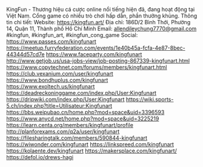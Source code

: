 KingFun - Thương hiệu cá cược online nổi tiếng hiện đã, đang hoạt động tại Việt Nam. Cổng game có nhiều trò chơi hấp dẫn, phần thưởng khủng.
Thông tin chi tiết:
Website: https://kingfun.art/
Địa chỉ: 186D/2 Bình Thới, Phường 14, Quận 11, Thành phố Hồ Chí Minh
Email: allendileychung7770@gmail.com
#kingfun, #kingfun_art, #kingfun_cong_game
Social:
https://www.passes.com/kingfunart
https://meetup.furryfederation.com/events/1e40b45a-fcfa-4e87-8bec-44344d57cd7e
https://www.faceparty.com/kingfunart
http://www.getjob.us/usa-jobs-view/job-posting-867339-kingfunart.html
https://www.copytechnet.com/forums/members/kingfunart.html
https://club.vexanium.com/user/kingfunart
https://www.bondhuplus.com/kingfunart
https://www.exoltech.us/kingfunart
https://deadreckoninggame.com/index.php/User:Kingfunart
https://dripwiki.com/index.php/User:Kingfunart
https://wiki.sports-5.ch/index.php?title=Utilisateur:Kingfunart
https://bbs.weipubao.cn/home.php?mod=space&uid=3396593
https://www.anycd.net/home.php?mod=space&uid=3225219
https://learn.centa.org/members/kingfunart/profile
http://planforexams.com/q2a/user/kingfunart
https://filesharingtalk.com/members/590844-kingfunart
https://wiwonder.com/kingfunart
https://linkspreed.com/kingfunart
https://kolaente.dev/kingfunart
https://makersplace.com/kingfunart/
https://defol.io/drews-hagi
